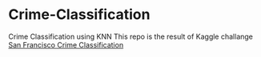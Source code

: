# Crime-Classification

Crime Classification using KNN 
This repo is the result of Kaggle challange [San Francisco Crime Classification](https://www.kaggle.com/c/sf-crime)

